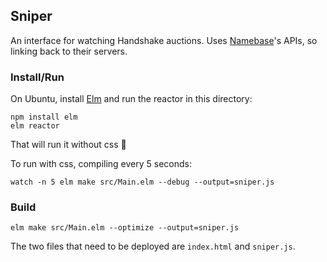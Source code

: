 ## Sniper

An interface for watching Handshake auctions. Uses [Namebase]'s APIs, so
linking back to their servers.

### Install/Run

On Ubuntu, install [Elm] and run the reactor in this directory:

    npm install elm
    elm reactor

That will run it without css :shrug:

To run with css, compiling every 5 seconds:

    watch -n 5 elm make src/Main.elm --debug --output=sniper.js


### Build

    elm make src/Main.elm --optimize --output=sniper.js

The two files that need to be deployed are `index.html` and `sniper.js`.


[Elm]: https://elm-lang.org/
[Namebase]: https://www.namebase.io/
